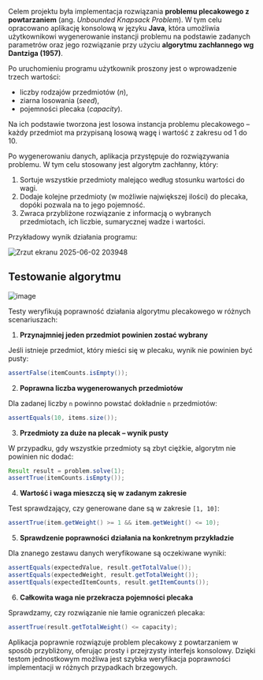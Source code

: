 Celem projektu była implementacja rozwiązania **problemu plecakowego z powtarzaniem** (ang. *Unbounded Knapsack Problem*). W tym celu opracowano aplikację konsolową w języku **Java**, która umożliwia użytkownikowi wygenerowanie instancji problemu na podstawie zadanych parametrów oraz jego rozwiązanie przy użyciu **algorytmu zachłannego wg Dantziga (1957)**.

Po uruchomieniu programu użytkownik proszony jest o wprowadzenie trzech wartości:

* liczby rodzajów przedmiotów (*n*),
* ziarna losowania (*seed*),
* pojemności plecaka (*capacity*).

Na ich podstawie tworzona jest losowa instancja problemu plecakowego – każdy przedmiot ma przypisaną losową wagę i wartość z zakresu od 1 do 10.

Po wygenerowaniu danych, aplikacja przystępuje do rozwiązywania problemu. W tym celu stosowany jest algorytm zachłanny, który:

1. Sortuje wszystkie przedmioty malejąco według stosunku wartości do wagi.
2. Dodaje kolejne przedmioty (w możliwie największej ilości) do plecaka, dopóki pozwala na to jego pojemność.
3. Zwraca przybliżone rozwiązanie z informacją o wybranych przedmiotach, ich liczbie, sumarycznej wadze i wartości.

Przykładowy wynik działania programu:

![Zrzut ekranu 2025-06-02 203948](https://github.com/user-attachments/assets/e2dddc1b-6bbf-466f-bfc1-1011c9a74ac8)

## Testowanie algorytmu

![image](https://github.com/user-attachments/assets/a9f155ad-7816-4750-9b21-26a8342cda93)

Testy weryfikują poprawność działania algorytmu plecakowego w różnych scenariuszach:

1. **Przynajmniej jeden przedmiot powinien zostać wybrany**

  Jeśli istnieje przedmiot, który mieści się w plecaku, wynik nie powinien być pusty:
  ```java
  assertFalse(itemCounts.isEmpty());
  ```

2. **Poprawna liczba wygenerowanych przedmiotów**
  
  Dla zadanej liczby `n` powinno powstać dokładnie `n` przedmiotów:
  ```java
  assertEquals(10, items.size());
  ```

3. **Przedmioty za duże na plecak – wynik pusty**
  
  W przypadku, gdy wszystkie przedmioty są zbyt ciężkie, algorytm nie powinien nic dodać:
  ```java
  Result result = problem.solve(1);
  assertTrue(itemCounts.isEmpty());
  ```

4. **Wartość i waga mieszczą się w zadanym zakresie**
   
  Test sprawdzający, czy generowane dane są w zakresie `[1, 10]`:
  ```java
  assertTrue(item.getWeight() >= 1 && item.getWeight() <= 10);
  ```

5. **Sprawdzenie poprawności działania na konkretnym przykładzie**
   
  Dla znanego zestawu danych weryfikowane są oczekiwane wyniki:
  ```java
  assertEquals(expectedValue, result.getTotalValue());
  assertEquals(expectedWeight, result.getTotalWeight());
  assertEquals(expectedItemCounts, result.getItemCounts());
  ```

6. **Całkowita waga nie przekracza pojemności plecaka**
   
  Sprawdzamy, czy rozwiązanie nie łamie ograniczeń plecaka:
  ```java
  assertTrue(result.getTotalWeight() <= capacity);
  ```


Aplikacja poprawnie rozwiązuje problem plecakowy z powtarzaniem w sposób przybliżony, oferując prosty i przejrzysty interfejs konsolowy. Dzięki testom jednostkowym możliwa jest szybka weryfikacja poprawności implementacji w różnych przypadkach brzegowych.
